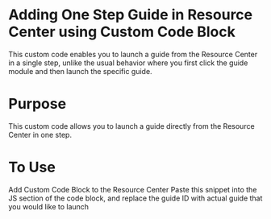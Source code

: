 # Adding One Step Guide in Resource Center using Custom Code Block
This custom code enables you to launch a guide from the Resource Center in a single step, unlike the usual behavior where you first click the guide module and then launch the specific guide.

# Purpose
This custom code allows you to launch a guide directly from the Resource Center in one step.

# To Use
Add Custom Code Block to the Resource Center
Paste this snippet into the JS section of the code block, and replace the guide ID with actual guide that you would like to launch